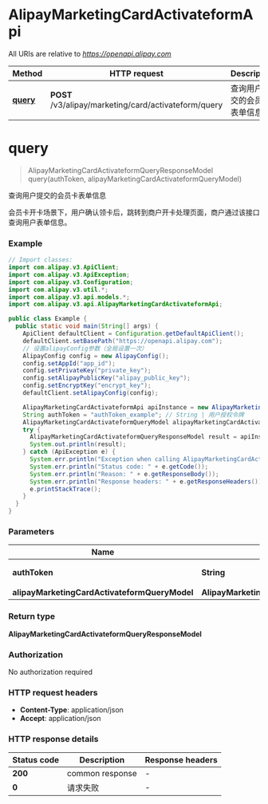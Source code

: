 # AlipayMarketingCardActivateformApi

All URIs are relative to *https://openapi.alipay.com*

| Method | HTTP request | Description |
|------------- | ------------- | -------------|
| [**query**](AlipayMarketingCardActivateformApi.md#query) | **POST** /v3/alipay/marketing/card/activateform/query | 查询用户提交的会员卡表单信息 |


<a name="query"></a>
# **query**
> AlipayMarketingCardActivateformQueryResponseModel query(authToken, alipayMarketingCardActivateformQueryModel)

查询用户提交的会员卡表单信息

会员卡开卡场景下，用户确认领卡后，跳转到商户开卡处理页面，商户通过该接口查询用户表单信息。

### Example
```java
// Import classes:
import com.alipay.v3.ApiClient;
import com.alipay.v3.ApiException;
import com.alipay.v3.Configuration;
import com.alipay.v3.util.*;
import com.alipay.v3.api.models.*;
import com.alipay.v3.api.AlipayMarketingCardActivateformApi;

public class Example {
  public static void main(String[] args) {
    ApiClient defaultClient = Configuration.getDefaultApiClient();
    defaultClient.setBasePath("https://openapi.alipay.com");
    // 设置alipayConfig参数（全局设置一次）
    AlipayConfig config = new AlipayConfig();
    config.setAppId("app_id");
    config.setPrivateKey("private_key");
    config.setAlipayPublicKey("alipay_public_key");
    config.setEncryptKey("encrypt_key");
    defaultClient.setAlipayConfig(config);

    AlipayMarketingCardActivateformApi apiInstance = new AlipayMarketingCardActivateformApi(defaultClient);
    String authToken = "authToken_example"; // String | 用户授权令牌
    AlipayMarketingCardActivateformQueryModel alipayMarketingCardActivateformQueryModel = new AlipayMarketingCardActivateformQueryModel(); // AlipayMarketingCardActivateformQueryModel | 
    try {
      AlipayMarketingCardActivateformQueryResponseModel result = apiInstance.query(authToken, alipayMarketingCardActivateformQueryModel);
      System.out.println(result);
    } catch (ApiException e) {
      System.err.println("Exception when calling AlipayMarketingCardActivateformApi#query");
      System.err.println("Status code: " + e.getCode());
      System.err.println("Reason: " + e.getResponseBody());
      System.err.println("Response headers: " + e.getResponseHeaders());
      e.printStackTrace();
    }
  }
}
```

### Parameters

| Name | Type | Description  | Notes |
|------------- | ------------- | ------------- | -------------|
| **authToken** | **String**| 用户授权令牌 | [optional] |
| **alipayMarketingCardActivateformQueryModel** | **AlipayMarketingCardActivateformQueryModel**|  | [optional] |

### Return type

**AlipayMarketingCardActivateformQueryResponseModel**

### Authorization

No authorization required

### HTTP request headers

 - **Content-Type**: application/json
 - **Accept**: application/json

### HTTP response details
| Status code | Description | Response headers |
|-------------|-------------|------------------|
| **200** | common response |  -  |
| **0** | 请求失败 |  -  |

